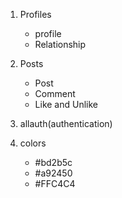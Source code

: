 1. Profiles
    - profile
    - Relationship

2. Posts
    - Post
    - Comment
    - Like and Unlike

3. allauth(authentication)

4. colors
    - #bd2b5c
    - #a92450
    - #FFC4C4